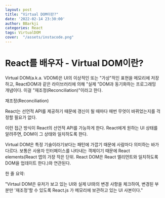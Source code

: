```yaml
---
layout: post
title: "Virtual DOM이란?"
date: '2022-02-14 23:30:00'
author: BBarkji
categories: React
tags: VirtualDOM
cover:  "/assets/instacode.png"
---
```




React를 배우자 - Virtual DOM이란?
==============


Virtual DOM(a.k.a. VDOM)은 UI의 이상적인 또는 "가상"적인 표현을 메모리에 저장하고, ReactDOM과 같은 라이브러리에 의해 "실제 "DOM과 동기화하는 프로그래밍 개념이다. 이걸 "재조정(Reconciliation)"이라고 한다. 



재조정(Reconciliation)

React는 선언적  API를 제공하기 때문에 갱신이 될 때마다 매번 무엇이 바뀌었는지를 걱정할 필요가 없다.



이런 접근 방식이 React의 선언적 API를 가능하게 한다. React에게 원하는 UI 상태를 알려주면, DOM이 그 상태와 일치하도록 한다. 

Virtual DOM은 특정 기술이라기보다는 패턴에 가깝기 때문에 사람마다 의미하는 바가 다르다. 보통은 사용자 인터페이스를 나타내는 객체이기 때문에 React elements(React 앱의 가장 작은 단위. React DOM은 React 엘리먼트와 일치하도록 DOM을 업데이트 한다.)와 연관된다. 


한 줄 요약:

"Virtaul DOM은 유저가 보고 있는 UI와 실제 UI와의 변경 사항을 체크하여, 변경된 부분만 '재조정'할 수 있도록 React.js 가 메모리에 보관하고 있는 UI 사본이다."



